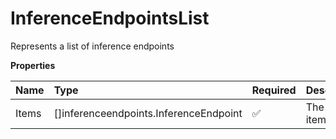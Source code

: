 # InferenceEndpointsList

Represents a list of inference endpoints

**Properties**

| Name  | Type                                   | Required | Description       |
| :---- | :------------------------------------- | :------- | :---------------- |
| Items | []inferenceendpoints.InferenceEndpoint | ✅       | The list of items |
